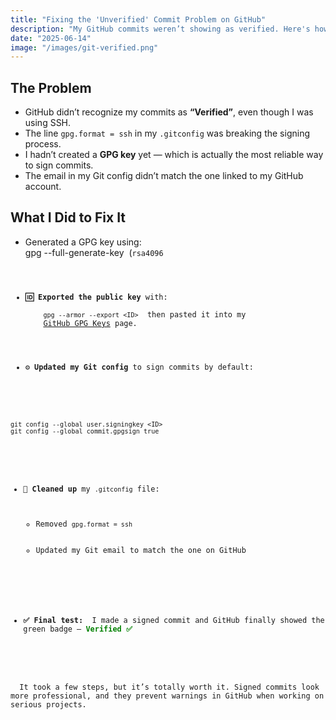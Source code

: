 ```yaml
---
title: "Fixing the 'Unverified' Commit Problem on GitHub"
description: "My GitHub commits weren’t showing as verified. Here's how I finally fixed it using GPG."
date: "2025-06-14"
image: "/images/git-verified.png"
---
```


<h2 class="text-xl font-semibold mb-4 mt-10">The Problem</h2>

<ul>
  <li>GitHub didn’t recognize my commits as <strong>“Verified”</strong>, even though I was using SSH.</li>
  <li>The line <code>gpg.format = ssh</code> in my <code>.gitconfig</code> was breaking the signing process.</li>
  <li>I hadn’t created a <strong>GPG key</strong> yet — which is actually the most reliable way to sign commits.</li>
  <li>The email in my Git config didn’t match the one linked to my GitHub account.</li>
</ul>


<h2 class="text-xl font-semibold mb-4 mt-10">What I Did to Fix It</h2>


<ul>
  <li>Generated a GPG key using:<br />
    gpg --full-generate-key</code>&nbsp;&nbsp;(<code>rsa4096
  </li>

  <li><strong>🆔 Exported the public key</strong> with:<br />
    <code>gpg --armor --export &lt;ID&gt;</code>&nbsp;&nbsp;then pasted it into my 
    <a href="https://github.com/settings/keys" target="_blank">GitHub GPG Keys</a> page.
  </li>

  <li><strong>⚙️ Updated my Git config</strong> to sign commits by default:</li>
</ul>

<pre><code>
git config --global user.signingkey &lt;ID&gt;
git config --global commit.gpgsign true
</code></pre>

<ul>
  <li><strong>🧹 Cleaned up</strong> my <code>.gitconfig</code> file:
    <ul>
      <li>Removed <code>gpg.format = ssh</code></li>
      <li>Updated my Git email to match the one on GitHub</li>
    </ul>
  </li>

  <li><strong>✅ Final test:</strong>&nbsp;&nbsp;I made a signed commit and GitHub finally showed the green badge — <span style="color:green;"><strong>Verified ✅</strong></span></li>
</ul>

<p>
  It took a few steps, but it’s totally worth it. Signed commits look more professional, and they prevent warnings in GitHub when working on serious projects.
</p>

